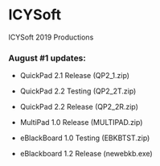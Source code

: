 # ICYSoft
ICYSoft 2019 Productions

### August #1 updates:
* QuickPad 2.1 Release (QP2_1.zip)
* QuickPad 2.2 Testing (QP2_2T.zip)
* QuickPad 2.2 Release (QP2_2R.zip)

* MultiPad 1.0 Release (MULTIPAD.zip)

* eBlackBoard 1.0 Testing (EBKBTST.zip)
* eBlackboard 1.2 Release (newebkb.exe)
